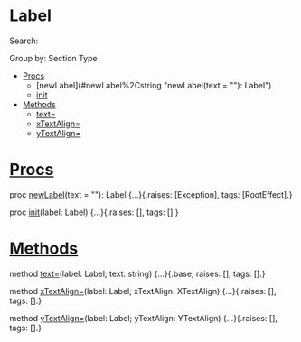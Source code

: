 Label
=====

Search: 

Group by: Section Type

*   [Procs](#12)
    *   [newLabel](#newLabel%2Cstring "newLabel(text = ""): Label")
    *   [init](#init%2CLabel "init(label: Label)")
*   [Methods](#14)
    *   [text=](#text%3D.e%2CLabel%2Cstring "text=(label: Label; text: string)")
    *   [xTextAlign=](#xTextAlign%3D.e%2CLabel%2CXTextAlign "xTextAlign=(label: Label; xTextAlign: XTextAlign)")
    *   [yTextAlign=](#yTextAlign%3D.e%2CLabel%2CYTextAlign "yTextAlign=(label: Label; yTextAlign: YTextAlign)")

[Procs](#12)
============

proc [newLabel](#newLabel%2Cstring)(text \= ""): Label {...}{.raises: \[Exception\], tags: \[RootEffect\].}

proc [init](#init%2CLabel)(label: Label) {...}{.raises: \[\], tags: \[\].}

[Methods](#14)
==============

method [text=](#text%3D.e%2CLabel%2Cstring)(label: Label; text: string) {...}{.base, raises: \[\], tags: \[\].}

method [xTextAlign=](#xTextAlign%3D.e%2CLabel%2CXTextAlign)(label: Label; xTextAlign: XTextAlign) {...}{.raises: \[\], tags: \[\].}

method [yTextAlign=](#yTextAlign%3D.e%2CLabel%2CYTextAlign)(label: Label; yTextAlign: YTextAlign) {...}{.raises: \[\], tags: \[\].}

